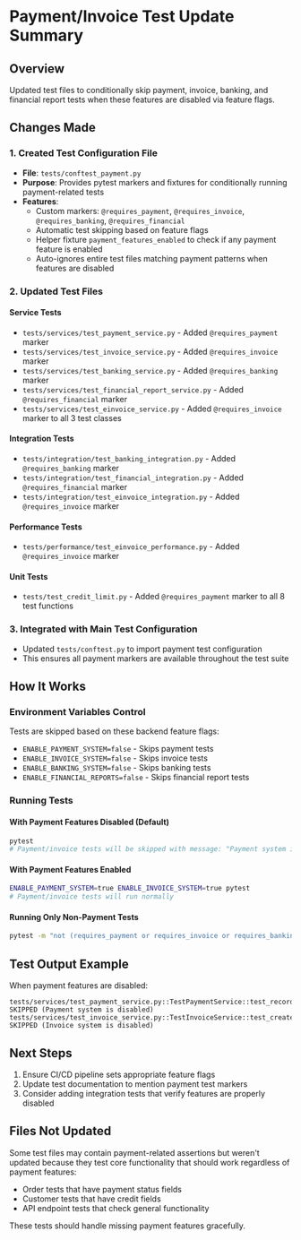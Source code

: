 # Payment/Invoice Test Update Summary

## Overview

Updated test files to conditionally skip payment, invoice, banking, and financial report tests when these features are disabled via feature flags.

## Changes Made

### 1. Created Test Configuration File
- **File**: `tests/conftest_payment.py`
- **Purpose**: Provides pytest markers and fixtures for conditionally running payment-related tests
- **Features**:
  - Custom markers: `@requires_payment`, `@requires_invoice`, `@requires_banking`, `@requires_financial`
  - Automatic test skipping based on feature flags
  - Helper fixture `payment_features_enabled` to check if any payment feature is enabled
  - Auto-ignores entire test files matching payment patterns when features are disabled

### 2. Updated Test Files

#### Service Tests
- `tests/services/test_payment_service.py` - Added `@requires_payment` marker
- `tests/services/test_invoice_service.py` - Added `@requires_invoice` marker
- `tests/services/test_banking_service.py` - Added `@requires_banking` marker
- `tests/services/test_financial_report_service.py` - Added `@requires_financial` marker
- `tests/services/test_einvoice_service.py` - Added `@requires_invoice` marker to all 3 test classes

#### Integration Tests
- `tests/integration/test_banking_integration.py` - Added `@requires_banking` marker
- `tests/integration/test_financial_integration.py` - Added `@requires_financial` marker
- `tests/integration/test_einvoice_integration.py` - Added `@requires_invoice` marker

#### Performance Tests
- `tests/performance/test_einvoice_performance.py` - Added `@requires_invoice` marker

#### Unit Tests
- `tests/test_credit_limit.py` - Added `@requires_payment` marker to all 8 test functions

### 3. Integrated with Main Test Configuration
- Updated `tests/conftest.py` to import payment test configuration
- This ensures all payment markers are available throughout the test suite

## How It Works

### Environment Variables Control
Tests are skipped based on these backend feature flags:
- `ENABLE_PAYMENT_SYSTEM=false` - Skips payment tests
- `ENABLE_INVOICE_SYSTEM=false` - Skips invoice tests
- `ENABLE_BANKING_SYSTEM=false` - Skips banking tests
- `ENABLE_FINANCIAL_REPORTS=false` - Skips financial report tests

### Running Tests

#### With Payment Features Disabled (Default)
```bash
pytest
# Payment/invoice tests will be skipped with message: "Payment system is disabled"
```

#### With Payment Features Enabled
```bash
ENABLE_PAYMENT_SYSTEM=true ENABLE_INVOICE_SYSTEM=true pytest
# Payment/invoice tests will run normally
```

#### Running Only Non-Payment Tests
```bash
pytest -m "not (requires_payment or requires_invoice or requires_banking or requires_financial)"
```

## Test Output Example

When payment features are disabled:
```
tests/services/test_payment_service.py::TestPaymentService::test_record_payment_cash SKIPPED (Payment system is disabled)
tests/services/test_invoice_service.py::TestInvoiceService::test_create_invoice SKIPPED (Invoice system is disabled)
```

## Next Steps

1. Ensure CI/CD pipeline sets appropriate feature flags
2. Update test documentation to mention payment test markers
3. Consider adding integration tests that verify features are properly disabled

## Files Not Updated

Some test files may contain payment-related assertions but weren't updated because they test core functionality that should work regardless of payment features:
- Order tests that have payment status fields
- Customer tests that have credit fields
- API endpoint tests that check general functionality

These tests should handle missing payment features gracefully.
